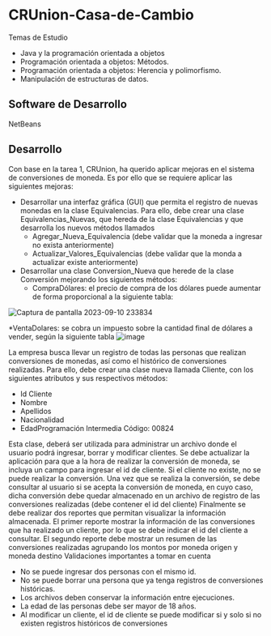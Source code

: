 # CRUnion-Casa-de-Cambio

Temas de Estudio
* Java y la programación orientada a objetos
* Programación orientada a objetos: Métodos.
* Programación orientada a objetos: Herencia y polimorfismo.
* Manipulación de estructuras de datos.

## Software de Desarrollo
NetBeans

## Desarrollo
Con base en la tarea 1, CRUnion, ha querido aplicar mejoras en el sistema de conversiones de
moneda. Es por ello que se requiere aplicar las siguientes mejoras:
* Desarrollar una interfaz gráfica (GUI) que permita el registro de nuevas monedas en la clase
Equivalencias. Para ello, debe crear una clase Equivalencias_Nuevas, que hereda de la clase
Equivalencias y que desarrolla los nuevos métodos llamados
  * Agregar_Nueva_Equivalencia (debe validar que la moneda a ingresar no exista anteriormente)
  * Actualizar_Valores_Equivalencias (debe validar que la monda a actualizar existe anteriormente)
* Desarrollar una clase Conversion_Nueva que herede de la clase Conversión mejorando los
siguientes métodos:
  * CompraDólares: el precio de compra de los dólares puede aumentar de forma proporcional a la siguiente tabla:
 
![Captura de pantalla 2023-09-10 233834](https://github.com/josuecross/CRUnion-Casa-de-Cambio/assets/85675115/6e6b19e9-d2c1-472b-8eb8-67be3157a8cf)

*VentaDolares: se cobra un impuesto sobre la cantidad final de dólares a vender, según la siguiente tabla
![image](https://github.com/josuecross/CRUnion-Casa-de-Cambio/assets/85675115/60a328f6-9058-4ec4-887b-889b87a7491a)

La empresa busca llevar un registro de todas las personas que realizan conversiones de monedas, así como el histórico de conversiones realizadas.
Para ello, debe crear una clase nueva llamada Cliente, con los siguientes atributos y sus respectivos
métodos:
* Id Cliente
* Nombre
* Apellidos
* Nacionalidad
* EdadProgramación Intermedia Código: 00824

Esta clase, deberá ser utilizada para administrar un archivo donde el usuario podrá ingresar, borrar y
modificar clientes.
Se debe actualizar la aplicación para que a la hora de realizar la conversión de moneda, se incluya un
campo para ingresar el id de cliente. Si el cliente no existe, no se puede realizar la conversión.
Una vez que se realiza la conversión, se debe consultar al usuario si se acepta la conversión de
moneda, en cuyo caso, dicha conversión debe quedar almacenado en un archivo de registro de las
conversiones realizadas (debe contener el id del cliente)
Finalmente se debe realizar dos reportes que permitan visualizar la información almacenada. El primer
reporte mostrar la información de las conversiones que ha realizado un cliente, por lo que se debe
indicar el id del cliente a consultar.
El segundo reporte debe mostrar un resumen de las conversiones realizadas agrupando los montos
por moneda origen y moneda destino
Validaciones importantes a tomar en cuenta
* No se puede ingresar dos personas con el mismo id.
* No se puede borrar una persona que ya tenga registros de conversiones históricas.
* Los archivos deben conservar la información entre ejecuciones.
* La edad de las personas debe ser mayor de 18 años.
* Al modificar un cliente, el id de cliente se puede modificar si y solo si no existen
registros históricos de conversiones
